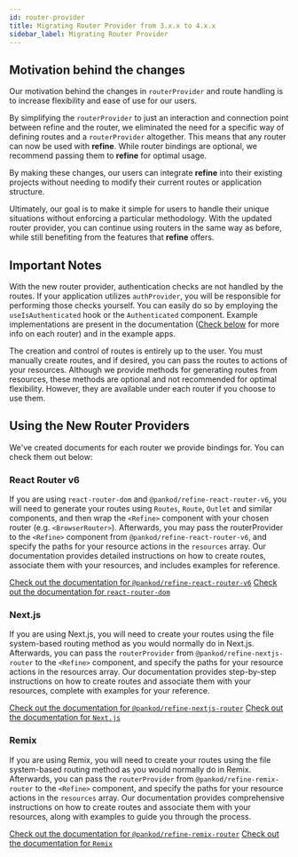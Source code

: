 ```yaml
---
id: router-provider
title: Migrating Router Provider from 3.x.x to 4.x.x
sidebar_label: Migrating Router Provider
---
```


## Motivation behind the changes

Our motivation behind the changes in `routerProvider` and route handling is to increase flexibility and ease of use for our users.

By simplifying the `routerProvider` to just an interaction and connection point between refine and the router, we eliminated the need for a specific way of defining routes and a `routerProvider` altogether. This means that any router can now be used with **refine**. While router bindings are optional, we recommend passing them to **refine** for optimal usage.

By making these changes, our users can integrate **refine** into their existing projects without needing to modify their current routes or application structure.

Ultimately, our goal is to make it simple for users to handle their unique situations without enforcing a particular methodology. With the updated router provider, you can continue using routers in the same way as before, while still benefiting from the features that **refine** offers.

## Important Notes

With the new router provider, authentication checks are not handled by the routes. If your application utilizes `authProvider`, you will be responsible for performing those checks yourself. You can easily do so by employing the `useIsAuthenticated` hook or the `Authenticated` component. Example implementations are present in the documentation ([Check below](#using-the-new-router-providers) for more info on each router) and in the example apps. 

The creation and control of routes is entirely up to the user. You must manually create routes, and if desired, you can pass the routes to actions of your resources. Although we provide methods for generating routes from resources, these methods are optional and not recommended for optimal flexibility. However, they are available under each router if you choose to use them.

## Using the New Router Providers

We've created documents for each router we provide bindings for. You can check them out below:

### React Router v6

If you are using `react-router-dom` and `@pankod/refine-react-router-v6`, you will need to generate your routes using `Routes`, `Route`, `Outlet` and similar components, and then wrap the `<Refine>` component with your chosen router (e.g. `<BrowserRouter>`). Afterwards, you may pass the routerProvider to the `<Refine>` component from `@pankod/refine-react-router-v6`, and specify the paths for your resource actions in the `resources` array. Our documentation provides detailed instructions on how to create routes, associate them with your resources, and includes examples for reference.

[Check out the documentation for `@pankod/refine-react-router-v6`](#)
[Check out the documentation for `react-router-dom`](https://reactrouter.com)

### Next.js

If you are using Next.js, you will need to create your routes using the file system-based routing method as you would normally do in Next.js. Afterwards, you can pass the `routerProvider` from `@pankod/refine-nextjs-router` to the `<Refine>` component, and specify the paths for your resource actions in the resources array. Our documentation provides step-by-step instructions on how to create routes and associate them with your resources, complete with examples for your reference.

[Check out the documentation for `@pankod/refine-nextjs-router`](#)
[Check out the documentation for `Next.js`](https://nextjs.org/docs/getting-started)

### Remix

If you are using Remix, you will need to create your routes using the file system-based routing method as you would normally do in Remix. Afterwards, you can pass the `routerProvider` from `@pankod/refine-remix-router` to the `<Refine>` component, and specify the paths for your resource actions in the `resources` array. Our documentation provides comprehensive instructions on how to create routes and associate them with your resources, along with examples to guide you through the process.

[Check out the documentation for `@pankod/refine-remix-router`](#)
[Check out the documentation for `Remix`](https://remix.run/docs/en/main)
